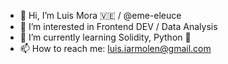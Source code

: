 - 👋 Hi, I’m Luis Mora 🇻🇪 / @eme-eleuce
- 👀 I’m interested in Frontend DEV / Data Analysis
- 🌱 I’m currently learning Solidity, Python 🧠
- 📫 How to reach me: luis.iarmolen@gmail.com

<!---
eme-eleuce/eme-eleuce is a ✨ special ✨ repository because its `README.md` (this file) appears on your GitHub profile.
You can click the Preview link to take a look at your changes.
--->
